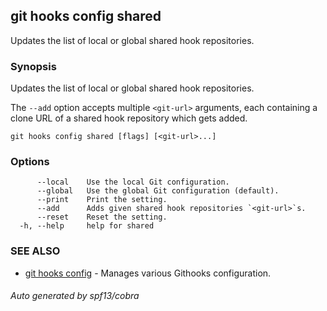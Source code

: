## git hooks config shared

Updates the list of local or global shared hook repositories.

### Synopsis

Updates the list of local or global shared hook repositories.

The `--add` option accepts multiple `<git-url>` arguments, each containing a
clone URL of a shared hook repository which gets added.

```
git hooks config shared [flags] [<git-url>...]
```

### Options

```
      --local    Use the local Git configuration.
      --global   Use the global Git configuration (default).
      --print    Print the setting.
      --add      Adds given shared hook repositories `<git-url>`s.
      --reset    Reset the setting.
  -h, --help     help for shared
```

### SEE ALSO

- [git hooks config](git_hooks_config.md) - Manages various Githooks
  configuration.

###### Auto generated by spf13/cobra
